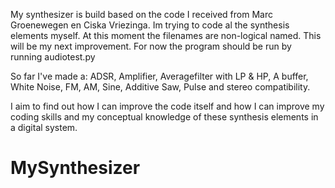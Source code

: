 My synthesizer is build based on the code I received from Marc Groenewegen en Ciska Vriezinga. Im trying to code al the synthesis elements myself. At this moment the filenames are non-logical named. This will be my next improvement. For now the program should be run by running audiotest.py

So far I've made a: ADSR, Amplifier, Averagefilter with LP & HP, A buffer, White Noise, FM, AM, Sine, Additive Saw, Pulse and stereo compatibility.

I aim to find out how I can improve the code itself and how I can improve my coding skills and my conceptual knowledge of these synthesis elements in a digital system.

# MySynthesizer
